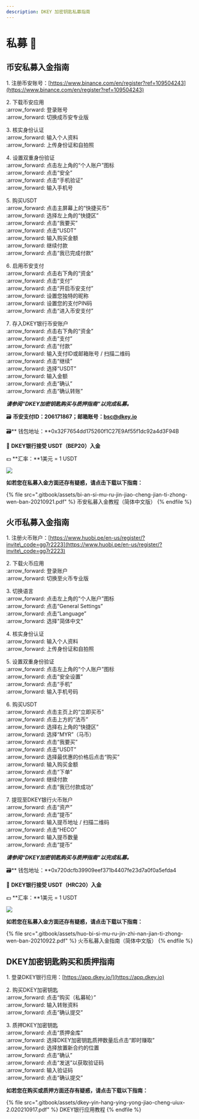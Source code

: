 ```yaml
---
description: DKEY 加密钥匙私募指南
---
```


# 私募 🎯

## 币安私募入金指南

1️. 注册币安账号：[https://www.binance.com/en/register?ref=109504243](https://www.binance.com/en/register?ref=109504243)

2️. 下载币安应用\
&#x20;  :arrow\_forward: 登录账号\
&#x20;  :arrow\_forward: 切换成币安专业版

3️. 核实身份认证\
&#x20;  :arrow\_forward: 输入个人资料\
&#x20;  :arrow\_forward: 上传身份证和自拍照

4️. 设置双重身份验证\
&#x20;  :arrow\_forward: 点击左上角的“个人账户”图标\
&#x20;  :arrow\_forward: 点击“安全”\
&#x20;  :arrow\_forward: 点击“手机验证”\
&#x20;  :arrow\_forward: 输入手机号

5\. 购买USDT\
&#x20;  :arrow\_forward: 点击主屏幕上的“快捷买币”\
&#x20;  :arrow\_forward: 选择左上角的“快捷区”\
&#x20;  :arrow\_forward: 点击“我要买”\
&#x20;  :arrow\_forward: 点击“USDT”\
&#x20;  :arrow\_forward: 输入购买金额\
&#x20;  :arrow\_forward: 继续付款\
&#x20;  :arrow\_forward: 点击“我已完成付款”

6️. 启用币安支付\
&#x20;  :arrow\_forward: 点击右下角的“资金”\
&#x20;  :arrow\_forward: 点击“支付”\
&#x20;  :arrow\_forward: 点击“开启币安支付”\
&#x20;  :arrow\_forward: 设置您独特的昵称\
&#x20;  :arrow\_forward: 设置您的支付PIN码\
&#x20;  :arrow\_forward: 点击“进入币安支付”

7️. 存入DKEY银行币安账户\
&#x20;  :arrow\_forward: 点击右下角的“资金”\
&#x20;  :arrow\_forward: 点击“支付”\
&#x20;  :arrow\_forward: 点击“付款”\
&#x20;  :arrow\_forward: 输入支付ID或邮箱账号 / 扫描二维码\
&#x20;  :arrow\_forward: 点击“继续”\
&#x20;  :arrow\_forward: 选择“USDT”\
&#x20;  :arrow\_forward: 输入金额\
&#x20;  :arrow\_forward: 点击“确认”\
&#x20;  :arrow\_forward: 点击“确认转账”

_**请参阅“DKEY加密钥匙购买与质押指南”以完成私募。**_



🗃 **币安支付ID：**206171867；**邮箱账号：**[bsc@dkey.io](mailto:bsc@dkey.io)****

🗃** 钱包地址：**0x32F7654dd175260f1C27E9Af55f1dc92a4d3F94B

🔑 **DKEY银行接受 USDT（BEP20）入金**

💵 **汇率：**1美元 = 1 USDT

![](.gitbook/assets/USDT-deposit-poster\_BEP20\_CN.jpg)

**如若您在私募入金方面还存有疑惑，请点击下载以下指南：**

{% file src=".gitbook/assets/bi-an-si-mu-ru-jin-jiao-cheng-jian-ti-zhong-wen-ban-20210921.pdf" %}
币安私募入金教程（简体中文版）
{% endfile %}



## 火币私募入金指南

1️. 注册火币账户：[https://www.huobi.pe/en-us/register/?invite\_code=gg7r2223](https://www.huobi.pe/en-us/register/?invite\_code=gg7r2223)

2️. 下载火币应用\
&#x20;  :arrow\_forward: 登录账户\
&#x20;  :arrow\_forward: 切换至火币专业版

3\. 切换语言\
&#x20;  :arrow\_forward: 点击左上角的“个人账户”图标\
&#x20;  :arrow\_forward: 点击“General Settings”\
&#x20;  :arrow\_forward: 点击“Language”\
&#x20;  :arrow\_forward: 选择"简体中文"

4\. 核实身份认证\
&#x20;  :arrow\_forward: 输入个人资料\
&#x20;  :arrow\_forward: 上传身份证和自拍照

5\. 设置双重身份验证\
&#x20;  :arrow\_forward: 点击左上角的“个人账户”图标\
&#x20;  :arrow\_forward: 点击“安全设置”\
&#x20;  :arrow\_forward: 点击“手机”\
&#x20;  :arrow\_forward: 输入手机号码

6\. 购买USDT\
&#x20;  :arrow\_forward: 点击主页上的“立即买币”\
&#x20;  :arrow\_forward: 点击上方的“法币”\
&#x20;  :arrow\_forward: 选择右上角的“快捷区”\
&#x20;  :arrow\_forward: 选择“MYR”（马币）\
&#x20;  :arrow\_forward: 点击“我要买”\
&#x20;  :arrow\_forward: 点击“USDT”\
&#x20;  :arrow\_forward: 选择最优惠的价格后点击“购买”\
&#x20;  :arrow\_forward: 输入购买金额\
&#x20;  :arrow\_forward: 点击“下单”\
&#x20;  :arrow\_forward: 继续付款\
&#x20;  :arrow\_forward: 点击“我已付款成功”

7\. 提现至DKEY银行火币账户\
&#x20;  :arrow\_forward: 点击“资产”\
&#x20;  :arrow\_forward: 点击“提币”\
&#x20;  :arrow\_forward: 输入提币地址 / 扫描二维码\
&#x20;  :arrow\_forward: 点击“HECO”\
&#x20;  :arrow\_forward: 输入提币数量\
&#x20;  :arrow\_forward: 点击“提币”

_**请参阅“DKEY加密钥匙购买与质押指南”以完成私募。**_



🗃** 钱包地址：**0x720dcfb39909eef371b4407fe23d7a0f0a5efda4

🔑 **DKEY银行接受 USDT（HRC20）入金**

💵 **汇率：**1美元 = 1 USDT

![](.gitbook/assets/hrc20\_usdt-and-husd\_cn.jpg)

**如若您在私募入金方面还存有疑惑，请点击下载以下指南：**

{% file src=".gitbook/assets/huo-bi-si-mu-ru-jin-zhi-nan-jian-ti-zhong-wen-ban-20210922.pdf" %}
火币私募入金指南（简体中文版）
{% endfile %}



## DKEY加密钥匙购买和质押指南

1\. 登录DKEY银行应用：[https://app.dkey.io/](https://app.dkey.io)

2\. 购买DKEY加密钥匙\
&#x20;  :arrow\_forward: 点击“购买（私募轮）”\
&#x20;  :arrow\_forward: 输入转账资料\
&#x20;  :arrow\_forward: 点击“确认提交”

3\. 质押DKEY加密钥匙\
&#x20;  :arrow\_forward: 点击“质押金库”\
&#x20;  :arrow\_forward: 选择DKEY加密钥匙质押数量后点击“即时赚取”\
&#x20;  :arrow\_forward: 选择放置新合约的位置\
&#x20;  :arrow\_forward: 点击“确认”\
&#x20;  :arrow\_forward: 点击“发送”以获取验证码\
&#x20;  :arrow\_forward: 输入验证码\
&#x20;  :arrow\_forward: 点击“确认提交”



**如若您在购买或质押方面还存有疑惑，请点击下载以下指南：**

{% file src=".gitbook/assets/dkey-yin-hang-ying-yong-jiao-cheng-uiux-2.020210917.pdf" %}
DKEY银行应用教程
{% endfile %}

